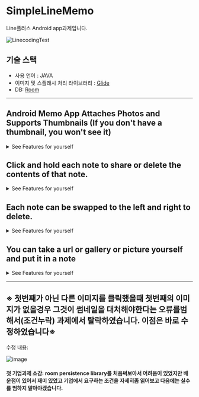 # SimpleLineMemo
 Line플러스 Android app과제입니다. 

![LinecodingTest](https://user-images.githubusercontent.com/40031858/74128902-a55a1f00-4c21-11ea-9ccf-b11d3ae5625f.JPG)


## 기술 스택
- 사용 언어 : JAVA
- 이미지 및 스플래시 처리 라이브러리 : [Glide](https://github.com/bumptech/glide)
- DB: [Room](https://developer.android.com/topic/libraries/architecture/room)


------------------

## Android Memo App Attaches Photos and Supports Thumbnails (If you don't have a thumbnail, you won't see it)

<details>
<summary>See Features for yourself</summary>
<img src=https://user-images.githubusercontent.com/40031858/75107105-d8f66980-5663-11ea-85d1-7c080234f014.png width=400px>

</details>


## Click and hold each note to share or delete the contents of that note.
<details>
<summary>See Features for yourself</summary>
<img src=https://user-images.githubusercontent.com/40031858/75108902-57eba200-5664-11ea-807a-6da71c0965c6.png width=400px>

</details>

## Each note can be swapped to the left and right to delete.

<details>
<summary>See Features for yourself</summary>
<img src=https://user-images.githubusercontent.com/40031858/75109248-0abc0000-5665-11ea-9158-13f03bd6e3ca.png width=400px>

</details>



## You can take a url or gallery or picture yourself and put it in a note

<details>
<summary>See Features for yourself</summary>
<img src=https://user-images.githubusercontent.com/40031858/75109261-3b9c3500-5665-11ea-8413-be34999afa5b.png width=400px>

</details>

-------------------------------


## ※ 첫번째가 아닌 다른 이미지를 클릭했을때 첫번째의 이미지가 없을경우 그것이 썸네일을 대처해야한다는 오류를범해서(조건누락) 과제에서 탈락하였습니다. 이점은 바로 수정하였습니다※ 

수정 내용: 

![image](https://user-images.githubusercontent.com/40031858/75515355-3a8c4e80-5a3d-11ea-9413-71ae5f832be2.png)



#### 첫 기업과제 소감: room persistence library를 처음써보아서 어려움이 있었지만 배운점이 있어서 재미 있었고 기업에서 요구하는 조건을 자세히좀 읽어보고 다음에는 실수를 범하지 말아야겠습니다. 

